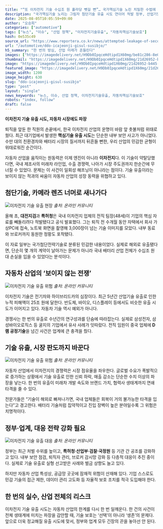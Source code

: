 ```yaml
---
title: "“또 이차전지 기술 수십조 원 홀라당 뺏길 뻔”… 국가핵심기술 노린 치밀한 수법에 정부 ‘비상’"
description: "국가핵심기술 노리는 그림자 첨단기술 유출 시도 연이어 적발 정부, 산업기밀 보호 총력 대응 중 ..."
date: 2025-08-05T10:05:59+09:00
author: "오승희"
categories: ["automotive"]
tags: ["뉴스", "이슈", "산업 정책", "이차전지기술유출", "자동차핵심기술보호"]
hash: 0e535c49
source_url: "https://www.reportera.co.kr/news/attempted-leakage-of-secondary-battery-technology-overseas/"
url: "/automotive/ddo-icajeonji-gisul-susibjo/"
h5_summary: "한 번의 방심, 산업 미래가 흔들린다"
images: ["https://imagedelivery.net/H9Db0IpqceHdtipd1X60mg/be81c286-8e01-47c6-5c5a-b0ca1410d000/public", "https://imagedelivery.net/H9Db0IpqceHdtipd1X60mg/21d26952-b445-4549-64be-e2c27d8d4300/public", "https://imagedelivery.net/H9Db0IpqceHdtipd1X60mg/8efcc4d6-19b8-4032-acc8-617d4ec21900/public", "https://imagedelivery.net/H9Db0IpqceHdtipd1X60mg/aa6366c9-3625-4dcb-76ce-682e12237d00/public", "https://imagedelivery.net/H9Db0IpqceHdtipd1X60mg/30cec104-3133-4e14-4b97-48d1e0eba600/public"]
thumbnail: "https://imagedelivery.net/H9Db0IpqceHdtipd1X60mg/21d26952-b445-4549-64be-e2c27d8d4300/public"
image: "https://imagedelivery.net/H9Db0IpqceHdtipd1X60mg/21d26952-b445-4549-64be-e2c27d8d4300/public"
featured_image: "https://imagedelivery.net/H9Db0IpqceHdtipd1X60mg/21d26952-b445-4549-64be-e2c27d8d4300/public"
image_width: 1200
image_height: 630
slug: "ddo-icajeonji-gisul-susibjo"
type: "post"
layout: "single"
news_keywords: "뉴스, 이슈, 산업 정책, 이차전지기술유출, 자동차핵심기술보호"
robots: "index, follow"
draft: false
---
```


**이차전지 기술 유출 시도, 자동차 시장에도 파장**

퇴직을 앞둔 한 직원의 손끝에서, 한국 이차전지 산업의 운명이 바람 앞 촛불처럼 위태로웠다. 최근 대기업에서 발생한 **핵심기술 유출 시도**는 단순한 내부 보안 사고가 아니었다. 수만 대의 친환경차와 배터리 시장의 질서까지 뒤흔들 뻔한, 우리 산업의 민감한 균형이 위태로워진 순간이다.

자동차 산업을 움직이는 원동력은 이제 엔진이 아니라 **이차전지**다. 이 기술이 약탈당했다면, 국내 제조사의 미래차 라인업, 수출 경쟁력, 나아가 시장 주도권까지 한순간에 무너질 수 있었다. 문제는 이 사건이 일회성 해프닝이 아니라는 점이다. 기술 유출이라는 보이지 않는 적과의 싸움이 자동차 산업의 성장 동력을 위협하고 있다.

## 첨단기술, 카메라 렌즈 너머로 새나가다

![이차전지 기술 유출 현장](https://imagedelivery.net/H9Db0IpqceHdtipd1X60mg/aa6366c9-3625-4dcb-76ce-682e12237d00/public)
*출처: 온라인 커뮤니티*


올해 초, **대전지검**과 **특허청**은 국내 이차전지 업체의 전직 팀장(48세)이 기업의 핵심 자료를 빼돌리려다 적발됐다고 공식 발표했다. 그는 퇴직 전 수개월 동안 자택에서 회사 가상PC에 접속, 노트북 화면을 촬영해 3,000장이 넘는 기술 이미지를 모았다. 내부 동료와 브로커까지 동원한 정황도 포착됐다.

이 자료 일부는 국가첨단전략기술로 분류된 민감한 내용이었다. 실제로 해외로 유출됐다면, 단순히 몇 개의 계약이 날아가는 문제가 아니라 국내 배터리 산업 전체가 수십조 원대 손실을 입을 수 있었다는 분석이다.

## 자동차 산업의 ‘보이지 않는 전쟁’

![이차전지 기술 유출 위험](https://imagedelivery.net/H9Db0IpqceHdtipd1X60mg/be81c286-8e01-47c6-5c5a-b0ca1410d000/public)
*출처: 온라인 커뮤니티*


이차전지 기술은 전기차와 하이브리드카의 심장이다. 최근 5년간 산업기술 유출로 인한 누적 피해액이 25조 원에 달한다. 반도체, 바이오, 디스플레이 등에서도 비슷한 유출 시도가 이어지고 있다. 자동차 기술 역시 예외가 아니다.

경쟁사는 한 번의 유출로 수년간의 연구성과를 단숨에 따라잡는다. 실제로 삼성전자, 삼성바이오로직스 등 굴지의 기업에서 유사 사례가 잇따랐다. 전직 임원이 중국 업체에 **D램 공정기술**을 넘긴 사건은 업계에 큰 충격을 줬다.

## 기술 유출, 시장 판도까지 바꾼다

![이차전지 기술 유출 위험](https://imagedelivery.net/H9Db0IpqceHdtipd1X60mg/8efcc4d6-19b8-4032-acc8-617d4ec21900/public)
*출처: 온라인 커뮤니티*


자동차 산업에서 이차전지의 경쟁력은 시장 점유율을 좌우한다. 글로벌 수요가 폭발적으로 증가하는 상황에서 기술 유출로 인한 신뢰 하락, 매출 감소는 단순한 수치 이상의 파장을 낳는다. 한 번의 유출이 미래차 개발 속도와 브랜드 가치, 협력사 생태계까지 연쇄 타격을 줄 수 있다.

전문가들은 “기술이 해외로 빠져나가면, 국내 업체들은 회복이 거의 불가능한 타격을 입는다”고 경고한다. 배터리 기술처럼 집약적이고 진입 장벽이 높은 분야일수록 그 위험은 치명적이다.

## 정부·업계, 대응 전략 강화 필요

![이차전지 기술 유출 대응](https://imagedelivery.net/H9Db0IpqceHdtipd1X60mg/30cec104-3133-4e14-4b97-48d1e0eba600/public)
*출처: 온라인 커뮤니티*


정부는 최근 처벌 수위를 높이고, **특허청·산업부·검찰·국정원** 등 기관 간 공조를 강화하고 있다. 내부 보안 점검, 퇴직자 관리, 브로커 감시망 강화 등 다층적 대응이 추진 중이다. 실제로 기술 유출로 실형 선고받은 사례와 벌금 상향도 늘고 있다.

하지만 자동차 산업 특성상, 공급망 곳곳에 잠재적 위험이 산재해 있다. 기업 스스로도 민감 기술의 접근 제한, 데이터 관리 고도화 등 자율적 보호 조치를 적극 도입해야 한다.

## 한 번의 실수, 산업 전체의 리스크

이차전지 기술 유출 시도는 자동차 산업의 한계를 다시 한 번 일깨운다. 한 건의 사건이 전체 생태계에 미치는 파장을 감안할 때, 기술 보호는 ‘선택’이 아니라 ‘생존’의 문제다. 앞으로 더욱 정교해질 유출 시도에 맞서, 정부와 업계 모두 긴장의 끈을 놓아선 안 된다.
